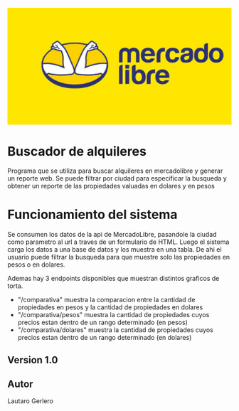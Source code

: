 ![logotipo](MercadoLibre.jpg)

# Buscador de alquileres 

Programa que se utiliza para buscar alquileres en mercadolibre y generar un reporte web. Se puede filtrar por ciudad para especificar la busqueda y obtener un reporte de las propiedades valuadas en dolares y en pesos


# Funcionamiento del sistema
Se consumen los datos de la api de MercadoLibre, pasandole la ciudad como parametro al url a traves de un formulario de HTML. Luego el sistema carga los datos a una base de datos y los muestra en una tabla.
De ahi el usuario puede filtrar la busqueda para que muestre solo las propiedades en pesos o en dolares.

Ademas hay 3 endpoints disponibles que muestran distintos graficos de torta. 
- "/comparativa" muestra la comparacion entre la cantidad de propiedades en pesos y la cantidad de propiedades en dolares
- "/comparativa/pesos" muestra la cantidad de propiedades cuyos precios estan dentro de un rango determinado (en pesos)
- "/comparativa/dolares" muestra la cantidad de propiedades cuyos precios estan dentro de un rango determinado (en dolares)





## Version 1.0

## Autor
Lautaro Gerlero
